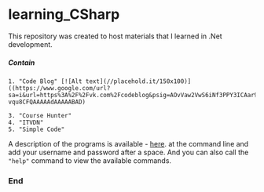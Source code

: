 # learning_CSharp #
This repository was created to host materials that I learned in .Net development.

##### Contain #####
```
1. "Code Blog" [![Alt text](//placehold.it/150x100)]((https://www.google.com/url?sa=i&url=https%3A%2F%2Fvk.com%2Fcodeblog&psig=AOvVaw2VwS6iNf3PPY3ICAar9Fxl&ust=1615625257855000&source=images&cd=vfe&ved=0CAIQjRxqFwoTCIDciZ-vqu8CFQAAAAAdAAAAABAD)

3. "Course Hunter"
4. "ITVDN"
5. "Simple Code"
```

A description of the programs is available - [here](https://azuredevops.godeltech.com/DefaultCollection/DotNet%20Mastery%20for%20Beginners/_wiki/wikis/DotNet-Mastery-for-Beginners.wiki/7/Lab-02.-.NET-Core).
at the command line and add your username and password after a space.
And you can also call the `"help"` command to view the available commands.

### End ###

